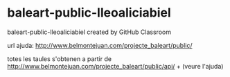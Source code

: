 # baleart-public-lleoaliciabiel
baleart-public-lleoaliciabiel created by GitHub Classroom

url ajuda: http://www.belmontejuan.com/projecte_baleart/public/

totes les taules s'obtenen a partir de http://www.belmontejuan.com/projecte_baleart/public/api/ + (veure l'ajuda) 
